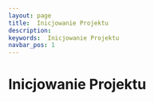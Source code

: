 ```yaml
---
layout: page
title:  Inicjowanie Projektu
description:
keywords:  Inicjowanie Projektu
navbar_pos: 1
---
```

#  Inicjowanie Projektu
